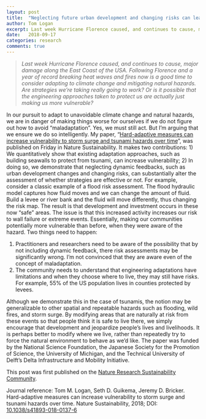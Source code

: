 ```yaml
---
layout: post
title:  "Neglecting future urban development and changing risks can lead to maladaptation to natural hazards"
author: Tom Logan
excerpt: Last week Hurricane Florence caused, and continues to cause, major damage along the East Coast of the USA. Following Florence and a year of record breaking heat waves and fires now is a good time to consider adapting to climate change and mitigating natural hazards. Are strategies we’re taking really going to work? Or is it possible that the engineering approaches taken to protect us are actually just making us more vulnerable?
date:   2018-09-17
categories: research
comments: true
---
```


>*Last week Hurricane Florence caused, and continues to cause, major damage along the East Coast of the USA. Following Florence and a year of record breaking heat waves and fires now is a good time to consider adapting to climate change and mitigating natural hazards. Are strategies we’re taking really going to work? Or is it possible that the engineering approaches taken to protect us are actually just making us more vulnerable?*

In our pursuit to adapt to unavoidable climate change and natural hazards, we are in danger of making things worse for ourselves if we do not figure out how to avoid “maladaptation”. Yes, we must still act. But I’m arguing that we ensure we do so intelligently.
My paper, “[Hard-adaptive measures can increase vulnerability to storm surge and tsunami hazards over time](https://rdcu.be/6IG5)”, was published on Friday in Nature Sustainability. It makes two contributions: 1) We quantitatively show that existing adaptation approaches, such as building seawalls to protect from tsunami, can increase vulnerability; 2) In doing so, we demonstrate that neglecting dynamic feedbacks, such as urban development changes and changing risks, can substantially alter the assessment of whether strategies are effective or not.
For example, consider a classic example of a flood risk assessment. The flood hydraulic model captures how fluid moves and we can change the amount of fluid. Build a levee or river bank and the fluid will move differently, thus changing the risk map. The result is that development and investment occurs in these now “safe” areas. The issue is that this increased activity increases our risk to wall failure or extreme events. Essentially, making our communities potentially more vulnerable than before, when they were aware of the hazard.
Two things need to happen:
1.	Practitioners and researchers need to be aware of the possibility that by not including dynamic feedback, there risk assessments may be significantly wrong. I’m not convinced that they are aware even of the concept of maladaptation.
2.	The community needs to understand that engineering adaptations have limitations and when they choose where to live, they may still have risks. For example, 55% of the US population lives in counties protected by levees.

Although we demonstrate this in the case of tsunamis, the notion may be generalizable to other spatial and repeatable hazards such as flooding, wild fires, and storm surge. By modifying areas that are naturally at risk from these events so that people think it is safe to live there, we simply encourage that development and jeopardize people’s lives and livelihoods. It is perhaps better to modify where we live, rather than repeatedly try to force the natural environment to behave as we’d like.
The paper was funded by the National Science Foundation, the Japanese Society for the Promotion of Science, the University of Michigan, and the Technical University of Delft’s Delta Infrastructure and Mobility Initiative.


This post was first published on the [Nature Research Sustainability Community](https://sustainabilitycommunity.nature.com/channels/1385-behind-the-paper).

Journal reference:
Tom M. Logan, Seth D. Guikema, Jeremy D. Bricker. Hard-adaptive measures can increase vulnerability to storm surge and tsunami hazards over time. Nature Sustainability, 2018; DOI: [10.1038/s41893-018-0137-6](https://rdcu.be/6IG5)
